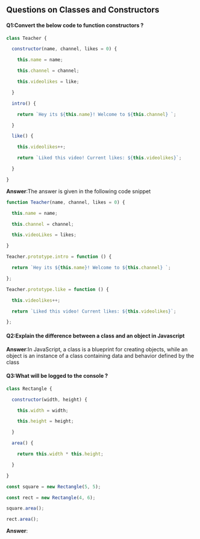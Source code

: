 ## Questions on Classes and Constructors 

#### Q1:Convert the below code to function constructors ?

```js
class Teacher {

  constructor(name, channel, likes = 0) {

    this.name = name;

    this.channel = channel;

    this.videolikes = like;

  }

  intro() {

    return `Hey its ${this.name}! Welcome to ${this.channel} `;

  }

  like() {

    this.videolikes++;

    return `Liked this video! Current likes: ${this.videolikes}`;

  }

}
```

**Answer**:The answer is given in the following code snippet 

```js
function Teacher(name, channel, likes = 0) {

  this.name = name;

  this.channel = channel;

  this.videoLikes = likes;

}

Teacher.prototype.intro = function () {

  return `Hey its ${this.name}! Welcome to ${this.channel} `;

};

Teacher.prototype.like = function () {

  this.videolikes++;

  return `Liked this video! Current likes: ${this.videolikes}`;

};
```

#### Q2:Explain the difference between a class and an object in Javascript 

**Answer**:In JavaScript, a class is a blueprint for creating objects, while an object is an instance of a class containing data and behavior defined by the class

#### Q3:What will be logged to the console ? 

```js
class Rectangle {

  constructor(width, height) {

    this.width = width;

    this.height = height;

  }

  area() {

    return this.width * this.height;

  }

}

const square = new Rectangle(5, 5);

const rect = new Rectangle(4, 6);

square.area();

rect.area();
```

**Answer**: